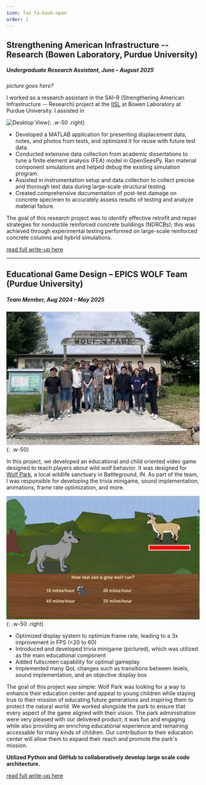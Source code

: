 ```yaml
---
icon: fas fa-book-open
order: 1
---
```


## Strengthening American Infrastructure -- Research (Bowen Laboratory, Purdue University)
##### *Undergraduate Research Assistant, June – August 2025*

*picture goes here?*

I worked as a research assistant in the SAI-R (Strengthening American Infrastructure -- Research) project at the [IISL](https://engineering.purdue.edu/IISL/) at Bowen Laboratory at Purdue University. I assisted in 

![Desktop View](assets/posts/SAI-R/specimen-close.jpg){: .w-50 .right}

- Developed a MATLAB application for presenting displacement data, notes, and photos from tests, and optimized it for reuse with future test data.
- Conducted extensive data collection from academic dissertations to tune a finite element analysis (FEA) model in OpenSeesPy. Ran material component simulations and helped debug the existing simulation program.
- Assisted in instrumentation setup and data collection to collect precise and thorough test data during large-scale structural testing.
- Created comprehensive documentation of post-test damage on concrete specimen to accurately assess results of testing and analyze material failure.

The goal of this research project was to identify effective retrofit and repair strategies for nonductile reinforced concrete buildings (NDRCBs); this was achieved through experimental testing performed on large-scale reinforced concrete columns and hybrid simulations. 


[read full write-up here](/posts/SAI-R-project/)

---
## Educational Game Design – EPICS WOLF Team (Purdue University)
##### *Team Member, Aug 2024 – May 2025*

![Desktop View](assets/posts/EPICS-WOLF-team/EPICS-team-photo-small.jpg){: .w-50}

In this project, we developed an educational and child oriented video game designed to teach players about wild wolf behavior. It was designed for [Wolf Park](https://visitwolfpark.org), a local wildlife sanctuary in Battleground, IN. As part of the team, I was responsible for developing the trivia minigame, sound implementation, animations, frame rate optimization, and more.


![Desktop View](assets/posts/EPICS-WOLF-team/wolf-game-trivia.jpg){: .w-50 .right}

- Optimized display system to optimize frame rate, leading to a 3x improvement in FPS (<20 to 60)
- Introduced and developed trivia minigame (pictured), which was utilized as the main educational component
- Added fullscreen capability for optimal gameplay
- Implemented many QoL changes such as transitions between levels, sound implementation, and an objective display box

The goal of this project was simple: Wolf Park was looking for a way to enhance their education center and appeal to young children while staying true to their mission of educating future generations and inspiring them to protect the natural world. We worked alongside the park to ensure that every aspect of the game aligned with their vision. The park administration were very pleased with our delivered product; it was fun and engaging while also providing an enriching educational experience and remaining accessable for many kinds of children. Our contribution to their education center will allow them to expand their reach and promote the park's mission.

**Utilized Python and GitHub to collaboratively develop large scale code architecture.**

[read full write-up here](/posts/EPICS-WOLF-team/)
